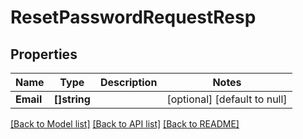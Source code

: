 # ResetPasswordRequestResp

## Properties
Name | Type | Description | Notes
------------ | ------------- | ------------- | -------------
**Email** | **[]string** |  | [optional] [default to null]

[[Back to Model list]](../README.md#documentation-for-models) [[Back to API list]](../README.md#documentation-for-api-endpoints) [[Back to README]](../README.md)


